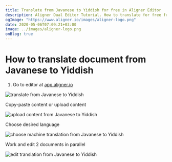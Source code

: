 ```yaml
---
title: Translate from Javanese to Yiddish for free in Aligner Editor
description: Aligner Dual Editor Tutorial. How to translate for free from Javanese to Yiddish. Aligner is multilingual document management platform. 
ogImage: "https://www.aligner.io/images/aligner-logo.png"
date: 2020-05-06T07:09:21+03:00
image: ../images/aligner-logo.png
onBlog: true
---
```


# How to translate document from Javanese to Yiddish

1. Go to editor at [app.aligner.io](https://app.aligner.io "Aligner App web page")

![translate from Javanese to Yiddish](../aligner-blank-editor.png "translate from Javanese to Yiddish")

Copy-paste content or upload content

![upload content from Javanese to Yiddish](../aligner-uploaded-document.png "upload content from Javanese to Yiddish")

Choose desired language

![choose machine translation from Javanese to Yiddish](../aligner-language-dropdown.png "choose machine translation from Javanese to Yiddish")

Work and edit 2 documents in parallel

![edit translation from Javanese to Yiddish](../aligner-double-sitded-editor.png "edit translation from Javanese to Yiddish")

